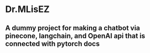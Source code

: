# Dr.MLisEZ

## A dummy project for making a chatbot via pinecone, langchain, and OpenAI api that is connected with pytorch docs

